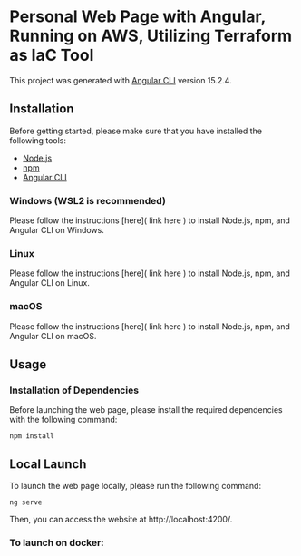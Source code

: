 # Personal Web Page with Angular, Running on AWS, Utilizing Terraform as IaC Tool

This project was generated with [Angular CLI](https://github.com/angular/angular-cli) version 15.2.4.

## Installation

Before getting started, please make sure that you have installed the following tools:

- [Node.js](https://nodejs.org/)
- [npm](https://www.npmjs.com/)
- [Angular CLI](https://angular.io/cli)

### Windows (WSL2 is recommended)

Please follow the instructions [here]( link here ) to install Node.js, npm, and Angular CLI on Windows.

### Linux

Please follow the instructions [here]( link here ) to install Node.js, npm, and Angular CLI on Linux.

### macOS

Please follow the instructions [here]( link here ) to install Node.js, npm, and Angular CLI on macOS.

## Usage

### Installation of Dependencies

Before launching the web page, please install the required dependencies with the following command:

```shell
npm install
```
## Local Launch
To launch the web page locally, please run the following command:
```shell
ng serve
```
Then, you can access the website at http://localhost:4200/.


### To launch on docker: 
